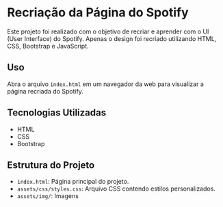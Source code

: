 # Recriação da Página do Spotify

Este projeto foi realizado com o objetivo de recriar e aprender com o UI (User Interface) do Spotify. Apenas o design foi recriado utilizando HTML, CSS, Bootstrap e JavaScript.

## Uso

Abra o arquivo `index.html` em um navegador da web para visualizar a página recriada do Spotify.

## Tecnologias Utilizadas

- HTML
- CSS
- Bootstrap

## Estrutura do Projeto

- `index.html`: Página principal do projeto.
- `assets/css/styles.css`: Arquivo CSS contendo estilos personalizados.
- `assets/img/`: Imagens




